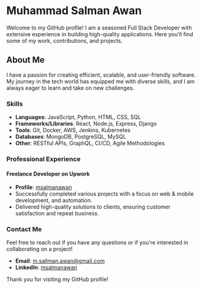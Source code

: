 # Muhammad Salman Awan

Welcome to my GitHub profile! I am a seasoned Full Stack Developer with extensive experience in building high-quality applications. Here you'll find some of my work, contributions, and projects.

## About Me

I have a passion for creating efficient, scalable, and user-friendly software. My journey in the tech world has equipped me with diverse skills, and I am always eager to learn and take on new challenges.

### Skills

- **Languages**: JavaScript, Python, HTML, CSS, SQL
- **Frameworks/Libraries**: React, Node.js, Express, Django
- **Tools**: Git, Docker, AWS, Jenkins, Kubernetes
- **Databases**: MongoDB, PostgreSQL, MySQL
- **Other**: RESTful APIs, GraphQL, CI/CD, Agile Methodologies

### Professional Experience

#### Freelance Developer on Upwork

- **Profile**: [msalmanawan](https://www.upwork.com/freelancers/msalmanawan)
- Successfully completed various projects with a focus on web & mobile development, and automation.
- Delivered high-quality solutions to clients, ensuring customer satisfaction and repeat business.

### Contact Me

Feel free to reach out if you have any questions or if you're interested in collaborating on a project!

- **Email**: [m.sallman.awan@gmail.com](mailto:m.sallman.awan@gmail.com)
- **LinkedIn**: [msalmanawan](https://www.linkedin.com/in/msalmanawan/)

Thank you for visiting my GitHub profile!
